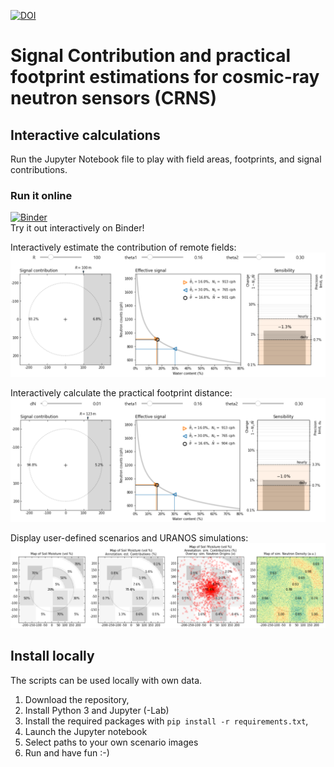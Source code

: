 [![DOI](https://zenodo.org/badge/448658297.svg)](https://zenodo.org/badge/latestdoi/448658297)

# Signal Contribution and practical footprint estimations for cosmic-ray neutron sensors (CRNS)

## Interactive calculations

Run the Jupyter Notebook file to play with field areas, footprints, and signal contributions.

### Run it online

[![Binder](https://mybinder.org/badge_logo.svg)](https://mybinder.org/v2/gh/mschroen/crns-signalcontrib/HEAD)  
Try it out interactively on Binder!

Interactively estimate the contribution of remote fields:  
![Interactively estimate the contribution of remote fields](docs/field_at_distance.png)

Interactively calculate the practical footprint distance:  
![Interactively calculate the practical footprint distance](docs/practical_footprint.png)

Display user-defined scenarios and URANOS simulations:  
![Display user-defined scenarios and URANOS simulations](docs/complex_pattern.png)

## Install locally

The scripts can be used locally with own data.

1. Download the repository,
2. Install Python 3 and Jupyter (-Lab)
3. Install the required packages with `pip install -r requirements.txt`,
4. Launch the Jupyter notebook
5. Select paths to your own scenario images
6. Run and have fun :-)
